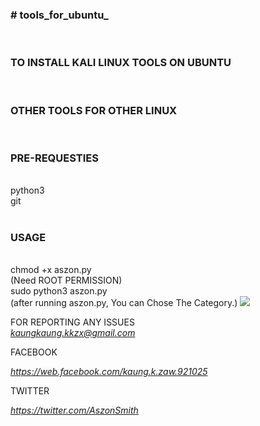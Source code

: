 <!DOCTYPE html>
<html>
  <h3># tools_for_ubuntu_</h3><br>
<h3>TO INSTALL KALI LINUX TOOLS ON UBUNTU</h3><br>
  <h3>OTHER TOOLS FOR OTHER LINUX</h3><br>
<h3>PRE-REQUESTIES</h3><br>
  python3 <br>
  git<br>
<br>
<h3>USAGE</h3><br>
  chmod +x aszon.py<br>
 (Need ROOT PERMISSION)<br>
  sudo python3 aszon.py<br>
  (after running aszon.py, You can Chose The Category.)
  
  <image src="https://user-images.githubusercontent.com/66734606/84339637-88b9fd80-aba7-11ea-9053-ef30b961950d.png">
  
  
FOR REPORTING ANY ISSUES<br>
    <i>kaungkaung.kkzx@gmail.com</i><br>
    <p>FACEBOOK</p>
    <i>https://web.facebook.com/kaung.k.zaw.921025</i><br>
    <p>TWITTER</p>
    <i>https://twitter.com/AszonSmith</i>
    
  
</html>
